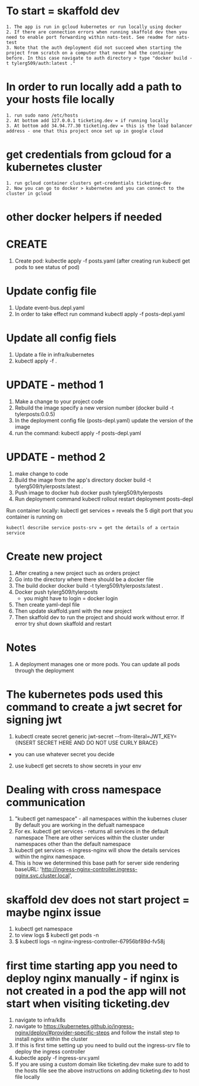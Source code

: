 # To start = skaffold dev   
    1. The app is run in gcloud kubernetes or run locally using docker
    2. If there are connection errors when running skaffold dev then you need to enable port forwarding within nats-test. See readme for nats-test
    3. Note that the auth deployment did not succeed when starting the project from scratch on a computer that never had the container before. In this case navigate to auth directory > type "docker build -t tylerg509/auth:latest ."
# In order to run locally add a path to your hosts file locally
    1. run sudo nano /etc/hosts
    2. At bottom add 127.0.0.1 ticketing.dev = if running locally
    3. At bottom add 34.94.77.30 ticketing.dev = this is the load balancer address - one that this project once set up in google cloud
    
# get credentials from gcloud for a kubernetes cluster
    1. run gcloud container clusters get-credentials ticketing-dev 
    2. Now you can go to docker > kubernetes and you can connect to the cluster in gcloud



# other docker helpers if needed
# CREATE
1. Create pod: kubectle apply -f posts.yaml (after creating run kubectl get pods to see status of pod)

# Update config file
1. Update event-bus.depl.yaml
2. In order to take effect run command kubectl apply -f posts-depl.yaml

# Update all config fiels
1. Update a file in infra/kubernetes
2. kubectl apply -f .

# UPDATE - method 1
1. Make a change to your project code
2. Rebuild the image specify a new version number (docker build -t tylerposts:0.0.5)
3. In the deployment config file (posts-depl.yaml) update the version of the image
4. run the command: kubectl apply -f posts-depl.yaml

# UPDATE - method 2
1. make change to code
2. Build the image from the app's directory
    docker build -t tylerg509/tylerposts:latest .  
3. Push image to docker hub
    docker push tylerg509/tylerposts   
4. Run deployment command
    kubectl rollout restart deployment posts-depl

Run container locally:
    kubectl get services = reveals the 5 digit port that you container is running on

    kubectl describe service posts-srv = get the details of a certain service

# Create new project
1. After creating a new project such as orders project
2. Go into the directory where there should be a docker file
3. The build docker     docker build -t tylerg509/tylerposts:latest .  
4. Docker push tylerg509/tylerposts
    - you might have to login = docker login
5. Then create yaml-depl file
6. Then update skaffold.yaml with the new project
7. Then skaffold dev to run the project and should work without error. If error try shut down skaffold and restart


# Notes
1. A deployment manages one or more pods. You can update all pods through the deployment

# The kubernetes pods used this command to create a jwt secret for signing jwt
1. kubectl create secret generic jwt-secret --from-literal=JWT_KEY={INSERT SECRET HERE AND DO NOT USE CURLY BRACE} 
- you can use whatever secret you decide 
2. use kubectl get secrets to show secrets in your env


# Dealing with cross namespace communication
1. "kubectl get namespace" - all namespaces within the kubernes cluser
    By default you are working in the defualt namespace
2. For ex. kubectl get services - returns all services in the default namespace
    There are other services within the cluster under namespaces other than the default namespace
3. kubectl get services -n ingress-nginx will show the details services within the nginx namespace.
4. This is how we determined this base path for server side rendering
      baseURL: 'http://ingress-nginx-controller.ingress-nginx.svc.cluster.local',


# skaffold dev does not start project = maybe nginx issue
1. kubectl get namespace
2. to view logs $ kubectl get pods -n <namespace-of-ingress-controller>
3. $ kubectl logs -n <namespace> nginx-ingress-controller-67956bf89d-fv58j

# first time starting app you need to deploy nginx manually - if nginx is not created in a pod the app will not start when visiting ticketing.dev
1. navigate to infra/k8s
2. navigate to https://kubernetes.github.io/ingress-nginx/deploy/#provider-specific-steps and follow the install step to install nginx within the cluster
3. If this is first time setting up you need to build out the ingress-srv file to deploy the ingress controller
4. kubectle apply -f ingress-srv.yaml
5. If you are using a custom domain like ticketing.dev make sure to add to the hosts file
    see the above instructions on adding ticketing.dev to host file locally